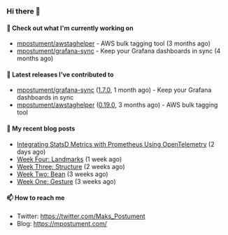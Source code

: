 ### Hi there 👋

#### 👷 Check out what I'm currently working on

- [mpostument/awstaghelper](https://github.com/mpostument/awstaghelper) - AWS bulk tagging tool (3 months ago)
- [mpostument/grafana-sync](https://github.com/mpostument/grafana-sync) - Keep your Grafana dashboards in sync (4 months ago)

#### 🔭 Latest releases I've contributed to

- [mpostument/grafana-sync](https://github.com/mpostument/grafana-sync) ([1.7.0](https://github.com/mpostument/grafana-sync/releases/tag/1.7.0), 1 month ago) - Keep your Grafana dashboards in sync
- [mpostument/awstaghelper](https://github.com/mpostument/awstaghelper) ([0.19.0](https://github.com/mpostument/awstaghelper/releases/tag/0.19.0), 3 months ago) - AWS bulk tagging tool

#### 📜 My recent blog posts

- [Integrating StatsD Metrics with Prometheus Using OpenTelemetry](https://mpostument.com/posts/programming/observability/otel-statsd/) (2 days ago)
- [Week Four: Landmarks](https://mpostument.com/posts/drawing/figure_drawing/week_four_landmark/) (1 week ago)
- [Week Three: Structure](https://mpostument.com/posts/drawing/figure_drawing/week_three_structure/) (2 weeks ago)
- [Week Two: Bean](https://mpostument.com/posts/drawing/figure_drawing/week_two_bean/) (3 weeks ago)
- [Week One: Gesture](https://mpostument.com/posts/drawing/figure_drawing/week_one_gesture/) (3 weeks ago)

#### 📫 How to reach me

- Twitter: https://twitter.com/Maks_Postument
- Blog: https://mpostument.com/
